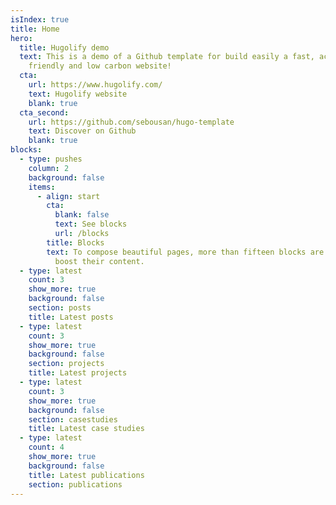```yaml
---
isIndex: true
title: Home
hero:
  title: Hugolify demo
  text: This is a demo of a Github template for build easily a fast, accessible
    friendly and low carbon website!
  cta:
    url: https://www.hugolify.com/
    text: Hugolify website
    blank: true
  cta_second:
    url: https://github.com/sebousan/hugo-template
    text: Discover on Github
    blank: true
blocks:
  - type: pushes
    column: 2
    background: false
    items:
      - align: start
        cta:
          blank: false
          text: See blocks
          url: /blocks
        title: Blocks
        text: To compose beautiful pages, more than fifteen blocks are available to
          boost their content.
  - type: latest
    count: 3
    show_more: true
    background: false
    section: posts
    title: Latest posts
  - type: latest
    count: 3
    show_more: true
    background: false
    section: projects
    title: Latest projects
  - type: latest
    count: 3
    show_more: true
    background: false
    section: casestudies
    title: Latest case studies
  - type: latest
    count: 4
    show_more: true
    background: false
    title: Latest publications
    section: publications
---
```

